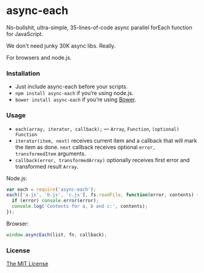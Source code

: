 # async-each

No-bullshit, ultra-simple, 35-lines-of-code async parallel forEach function for JavaScript.

We don't need junky 30K async libs. Really.

For browsers and node.js.

###  Installation
* Just include async-each before your scripts.
* `npm install async-each` if you’re using node.js.
* `bower install async-each` if you’re using [Bower](http://bower.io).

###  Usage

* `each(array, iterator, callback);` — `Array`, `Function`, `(optional) Function`
* `iterator(item, next)` receives current item and a callback that will mark the item as done. `next` callback receives optional `error, transformedItem` arguments.
* `callback(error, transformedArray)` optionally receives first error and transformed result `Array`.

Node.js:

```javascript
var each = require('async-each');
each(['a.js', 'b.js', 'c.js'], fs.readFile, function(error, contents) {
  if (error) console.error(error);
  console.log('Contents for a, b and c:', contents);
});
```

Browser:

```javascript
window.asyncEach(list, fn, callback);
```

###  License

[The MIT License](https://raw.githubusercontent.com/paulmillr/mit/master/README.md)
